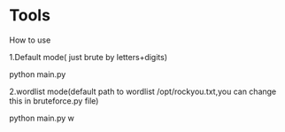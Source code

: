 # Tools
How to use

1.Default mode( just brute by letters+digits)

 python main.py
 
2.wordlist mode(default  path to wordlist /opt/rockyou.txt,you can change this in bruteforce.py file)

  python main.py w       
